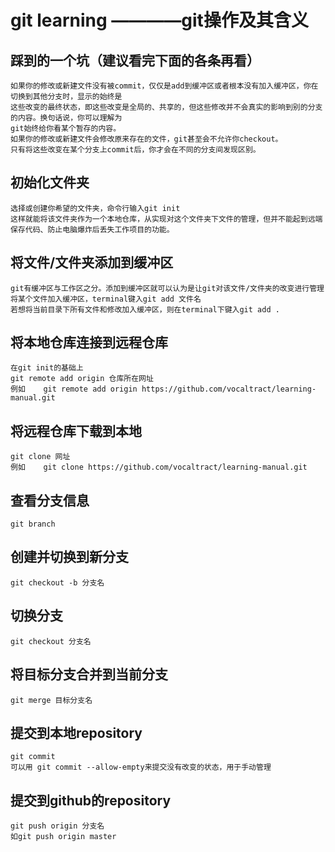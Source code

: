 # git learning ————git操作及其含义

## 踩到的一个坑（建议看完下面的各条再看）
    如果你的修改或新建文件没有被commit，仅仅是add到缓冲区或者根本没有加入缓冲区，你在切换到其他分支时，显示的始终是
    这些改变的最终状态，即这些改变是全局的、共享的，但这些修改并不会真实的影响到别的分支的内容。换句话说，你可以理解为
    git始终给你看某个暂存的内容。
    如果你的修改或新建文件会修改原来存在的文件，git甚至会不允许你checkout。
    只有将这些改变在某个分支上commit后，你才会在不同的分支间发现区别。

## 初始化文件夹
    选择或创建你希望的文件夹，命令行输入git init
    这样就能将该文件夹作为一个本地仓库，从实现对这个文件夹下文件的管理，但并不能起到远端保存代码、防止电脑爆炸后丢失工作项目的功能。

## 将文件/文件夹添加到缓冲区
    git有缓冲区与工作区之分。添加到缓冲区就可以认为是让git对该文件/文件夹的改变进行管理
    将某个文件加入缓冲区，terminal键入git add 文件名
    若想将当前目录下所有文件和修改加入缓冲区，则在terminal下键入git add .

## 将本地仓库连接到远程仓库
    在git init的基础上
    git remote add origin 仓库所在网址
    例如    git remote add origin https://github.com/vocaltract/learning-manual.git

## 将远程仓库下载到本地
    git clone 网址
    例如    git clone https://github.com/vocaltract/learning-manual.git

## 查看分支信息
    git branch

## 创建并切换到新分支
    git checkout -b 分支名

## 切换分支
    git checkout 分支名

## 将目标分支合并到当前分支
    git merge 目标分支名

## 提交到本地repository
    git commit
    可以用 git commit --allow-empty来提交没有改变的状态，用于手动管理

## 提交到github的repository
    git push origin 分支名
    如git push origin master
